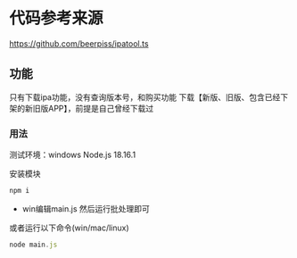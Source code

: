 # 代码参考来源
https://github.com/beerpiss/ipatool.ts


## 功能
只有下载ipa功能，没有查询版本号，和购买功能
下载【新版、旧版、包含已经下架的新旧版APP】，前提是自己曾经下载过


### 用法

测试环境：windows   Node.js 18.16.1

安装模块
```js
npm i
```

- win编辑main.js 然后运行批处理即可

或者运行以下命令(win/mac/linux)

```js
node main.js
```
